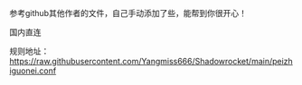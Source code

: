 参考github其他作者的文件，自己手动添加了些，能帮到你很开心！

国内直连

规则地址：https://raw.githubusercontent.com/Yangmiss666/Shadowrocket/main/peizhiguonei.conf

